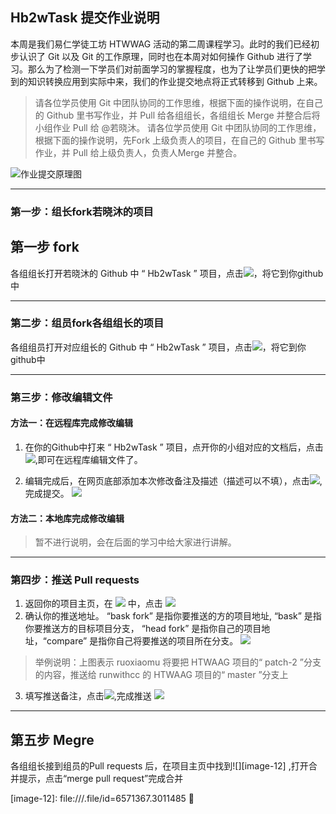 ## Hb2wTask 提交作业说明
本周是我们易仁学徒工坊 HTWWAG 活动的第二周课程学习。此时的我们已经初步认识了 Git 以及 Git 的工作原理，同时也在本周对如何操作 Github 进行了学习。那么为了检测一下学员们对前面学习的掌握程度，也为了让学员们更快的把学到的知识转换应用到实际中来，我们的作业提交地点将正式转移到 Github 上来。 

> 请各位学员使用 Git 中团队协同的工作思维，根据下面的操作说明，在自己的 Github 里书写作业，并 Pull 给各组组长，各组组长 Merge 并整合后将小组作业 Pull 给 @若晓沐。
> 请各位学员使用 Git 中团队协同的工作思维，根据下面的操作说明，先Fork 上级负责人的项目，在自己的 Github 里书写作业，并 Pull 给上级负责人，负责人Merge 并整合。

![][image-1]

---- 
### 第一步：组长fork若晓沐的项目

## 第一步 fork
 各组组长打开若晓沐的 Github 中 “ Hb2wTask ” 项目，点击![][image-2]，将它到你github中 

---- 
### 第二步：组员fork各组组长的项目

各组组员打开对应组长的 Github 中 “ Hb2wTask ” 项目，点击![][image-3]，将它到你github中 

---- -
### 第三步：修改编辑文件
#### 方法一：在远程库完成修改编辑
1. 在你的Github中打来 “ Hb2wTask ” 项目，点开你的小组对应的文档后，点击![][image-4],即可在远程库编辑文件了。

2. 编辑完成后，在网页底部添加本次修改备注及描述（描述可以不填），点击![][image-5],完成提交。
![][image-6]

#### 方法二：本地库完成修改编辑
> 暂不进行说明，会在后面的学习中给大家进行讲解。

---- 
### 第四步：推送 Pull requests 
1. 返回你的项目主页，在 ![][image-7]  中，点击 ![][image-8]
2.  确认你的推送地址。 “bask fork” 是指你要推送的方的项目地址, “bask” 是指你要推送方的目标项目分支， “head fork” 是指你自己的项目地址，“compare” 是指你自己将要推送的项目所在分支。
![][image-9]
> 举例说明：上图表示 ruoxiaomu 将要把 HTWAAG 项目的“ patch-2 ”分支的内容，推送给 runwithcc 的 HTWAAG 项目的“ master  ”分支上
3. 填写推送备注，点击![][image-10],完成推送
![][image-11]

---- 

## 第五步 Megre
各组组长接到组员的Pull requests 后，在项目主页中找到![][image-12]  ,打开合并提示，点击“merge pull request”完成合并

[image-1]:	file:///.file/id=6571367.3001315 "作业提交原理图"
[image-2]:	file:///.file/id=6571367.3007449
[image-3]:	file:///.file/id=6571367.3007449
[image-4]:	file:///.file/id=6571367.3008059
[image-5]:	file:///.file/id=6571367.3008578
[image-6]:	file:///.file/id=6571367.3008354
[image-7]:	file:///.file/id=6571367.3009424
[image-8]:	file:///.file/id=6571367.3009436
[image-9]:	file:///.file/id=6571367.3009751
[image-10]:	file:///.file/id=6571367.3010941
[image-11]:	file:///.file/id=6571367.3009756
[image-12]:	file:///.file/id=6571367.3011485 

